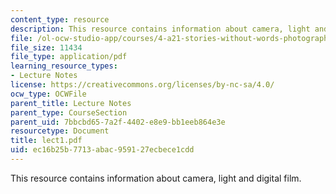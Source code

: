 ```yaml
---
content_type: resource
description: This resource contains information about camera, light and digital film.
file: /ol-ocw-studio-app/courses/4-a21-stories-without-words-photographing-the-first-year-fall-2006/ec16b25b7713abac959127ecbece1cdd_lect1.pdf
file_size: 11434
file_type: application/pdf
learning_resource_types:
- Lecture Notes
license: https://creativecommons.org/licenses/by-nc-sa/4.0/
ocw_type: OCWFile
parent_title: Lecture Notes
parent_type: CourseSection
parent_uid: 7bbcbd65-7a2f-4402-e8e9-bb1eeb864e3e
resourcetype: Document
title: lect1.pdf
uid: ec16b25b-7713-abac-9591-27ecbece1cdd
---
```

This resource contains information about camera, light and digital film.